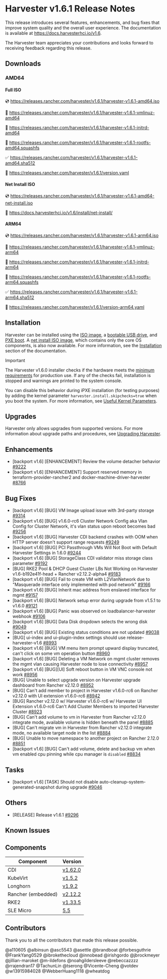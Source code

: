 # Harvester v1.6.1 Release Notes

This release introduces several features, enhancements, and bug fixes that improve system quality and the overall user experience. The documentation is available at https://docs.harvesterhci.io/v1.6.

The Harvester team appreciates your contributions and looks forward to receiving feedback regarding this release.

## Downloads

### AMD64

#### Full ISO

:cd: https://releases.rancher.com/harvester/v1.6.1/harvester-v1.6.1-amd64.iso

:file_folder: https://releases.rancher.com/harvester/v1.6.1/harvester-v1.6.1-vmlinuz-amd64

:file_folder: https://releases.rancher.com/harvester/v1.6.1/harvester-v1.6.1-initrd-amd64

:file_folder: https://releases.rancher.com/harvester/v1.6.1/harvester-v1.6.1-rootfs-amd64.squashfs

:white_check_mark: https://releases.rancher.com/harvester/v1.6.1/harvester-v1.6.1-amd64.sha512

:memo: https://releases.rancher.com/harvester/v1.6.1/version.yaml


#### Net Install ISO

:cd: https://releases.rancher.com/harvester/v1.6.1/harvester-v1.6.1-amd64-net-install.iso

:memo: https://docs.harvesterhci.io/v1.6/install/net-install/


#### ARM64

:cd: https://releases.rancher.com/harvester/v1.6.1/harvester-v1.6.1-arm64.iso

:file_folder: https://releases.rancher.com/harvester/v1.6.1/harvester-v1.6.1-vmlinuz-arm64

:file_folder: https://releases.rancher.com/harvester/v1.6.1/harvester-v1.6.1-initrd-arm64

:file_folder: https://releases.rancher.com/harvester/v1.6.1/harvester-v1.6.1-rootfs-arm64.squashfs

:white_check_mark: https://releases.rancher.com/harvester/v1.6.1/harvester-v1.6.1-arm64.sha512

:memo: https://releases.rancher.com/harvester/v1.6.1/version-arm64.yaml


## Installation

Harvester can be installed using the [ISO image](https://docs.harvesterhci.io/v1.6/install/index), a [bootable USB drive](https://docs.harvesterhci.io/v1.6/install/usb-install), and [PXE boot](https://docs.harvesterhci.io/v1.6/install/pxe-boot-install/). A [net install ISO image](https://docs.harvesterhci.io/v1.6/install/net-install), which contains only the core OS components, is also now available. For more information, see the [Installation](https://docs.harvesterhci.io/v1.6/install/requirements) section of the documentation.

> [!IMPORTANT]
> The Harvester v1.6.0 installer checks if the hardware meets the [minimum requirements](https://docs.harvesterhci.io/v1.6/install/requirements/#hardware-requirements) for production use. If any of the checks fail, installation is stopped and warnings are printed to the system console.
> 
> You can disable this behavior during iPXE installation (for testing purposes) by adding the kernel parameter `harvester.install.skipchecks=true` when you boot the system. For more information, see [Useful Kernel Parameters](https://docs.harvesterhci.io/v1.6/install/pxe-boot-install#harvesterinstallskipcheckstrue).

## Upgrades

Harvester only allows upgrades from supported versions. For more information about upgrade paths and procedures, see [Upgrading Harvester](https://docs.harvesterhci.io/v1.6/upgrade/index).

## Enhancements


- [backport v1.6] [ENHANCEMENT] Review the volume detacher behavior [#9222](https://github.com/harvester/harvester/issues/9222)
- [backport v1.6] [ENHANCEMENT] Support reserved memory in terraform-provider-rancher2 and docker-machine-driver-harvester [#8766](https://github.com/harvester/harvester/issues/8766)


## Bug Fixes


- [backport v1.6] [BUG] VM Image upload issue with 3rd-party storage [#9314](https://github.com/harvester/harvester/issues/9314)
- [backport v1.6] [BUG] v1.6.0-rc6 Cluster Network Config aka Vlan Config for Cluster Network, it's vlan status upon reboot becomes bad [#9256](https://github.com/harvester/harvester/issues/9256)
- [backport v1.6] [BUG] Harvester CDI backend crashes with OOM when HTTP server doesn't support range requests [#9249](https://github.com/harvester/harvester/issues/9249)
- [backport v1.6] [BUG] PCI Passthrough VMs Will Not Boot with Default Harvester Settings in 1.6.0 [#9244](https://github.com/harvester/harvester/issues/9244)
- [backport v1.6] [BUG] StorageClass CDI validator miss storage class parameter [#9192](https://github.com/harvester/harvester/issues/9192)
- [BUG] RKE2 Pool & DHCP Guest Cluster LBs Not Working on Harvester v1.6-b192e41f-head + Rancher v2.12.2-alpha4 [#9183](https://github.com/harvester/harvester/issues/9183)
- [backport v1.6] [BUG] Fail to create VM with L2VlanNetwork due to "Masquerade interface only implemented with pod network" [#9166](https://github.com/harvester/harvester/issues/9166)
- [backport v1.6] [BUG] Inherit mac address from enslaved interface for mgmt [#9157](https://github.com/harvester/harvester/issues/9157)
- [backport v1.6] [BUG] Network setup error during upgrade from v1.5.1 to v1.6.0 [#9121](https://github.com/harvester/harvester/issues/9121)
- [backport v1.6] [BUG] Panic was observed on loadbalancer-harvester webhook [#9106](https://github.com/harvester/harvester/issues/9106)
- [backport v1.6] [BUG] Data Disk dropdown selects the wrong disk [#9049](https://github.com/harvester/harvester/issues/9049)
- [backport v1.6] [BUG] Existing status conditions are not updated [#9038](https://github.com/harvester/harvester/issues/9038)
- [BUG] ui-index and ui-plugin-index settings should use release-harvester-v1.6 [#8993](https://github.com/harvester/harvester/issues/8993)
- [backport v1.6] [BUG] VM menu item prompt upward display truncated, can't click on some vm operation button [#8960](https://github.com/harvester/harvester/issues/8960)
- [backport v1.6] [BUG] Deleting a VM Network on mgmt cluster removes the mgmt vlan causing Harvester node to lose connectivity [#8957](https://github.com/harvester/harvester/issues/8957)
- [backport v1.6] [BUG][UI] Soft reboot button in VM VNC console not work [#8956](https://github.com/harvester/harvester/issues/8956)
- [BUG] Unable to select upgrade version on Harvester upgrade dashboard from Rancher v2.12.0 [#8952](https://github.com/harvester/harvester/issues/8952)
- [BUG] Can't add member to project in Harvester v1.6.0-rc6 on Rancher v2.12.0 with UI extension v1.6.0-rc6 [#8942](https://github.com/harvester/harvester/issues/8942)
- [BUG] Rancher v2.12.0 w/ Harvester v1.6.0-rc6 w/ Harvester UI Extension v1.6.0-rc6 Can't Add Cluster Members to imported Harvester Cluster [#8923](https://github.com/harvester/harvester/issues/8923)
- [BUG] Can't add volume to vm in Harvester from Rancher v2.12.0 integrate mode, available volume is hidden beneath the panel [#8885](https://github.com/harvester/harvester/issues/8885)
- [BUG] Can't migrate vm in Harvester from Rancher v2.12.0 integrate mode, no available target node in the list [#8884](https://github.com/harvester/harvester/issues/8884)
- [BUG] Unable to move namespace to another project on Rancher 2.12.0 [#8851](https://github.com/harvester/harvester/issues/8851)
- [backport v1.6] [BUG] Can't add volume, delete and backup vm when vm enabled cpu pinning while cpu manager is `disabled` [#8834](https://github.com/harvester/harvester/issues/8834)


## Tasks


- [backport v1.6] [TASK] Should not disable auto-cleanup-system-generated-snapshot during upgrade [#9046](https://github.com/harvester/harvester/issues/9046)


## Others


- [RELEASE] Release v1.6.1 [#9296](https://github.com/harvester/harvester/issues/9296)


## Known Issues


## Components

| Component | Version |
| --- | --- |
| CDI | [v1.62.0](https://github.com/kubevirt/containerized-data-importer/releases/tag/v1.62.0) |
| KubeVirt | [v1.5.2](https://github.com/kubevirt/kubevirt/releases/tag/v1.5.2) |
| Longhorn | [v1.9.2](https://github.com/longhorn/longhorn/releases/tag/v1.9.2) |
| Rancher (embedded) | [v2.12.2](https://github.com/rancher/rancher/releases/tag/v2.12.2) |
| RKE2 | [v1.33.5](https://github.com/rancher/rke2/releases/tag/v1.33.5%2Brke2r1) |
| SLE Micro | [5.5](https://github.com/harvester/os2/releases/tag/v1.6-20251015) |

## Contributors

Thank you to all the contributors that made this release possible.

@a110605
@albinsun
@asc5543
@asettle
@brandboat
@forbesguthrie
@FrankYang0529
@ibrokethecloud
@innobead
@irishgordo
@jbrockmeyer
@jillian-maroket
@m-ildefons
@noahgildersleeve
@rebeccazzzz
@rrajendran17
@TachunLin
@tserong
@Vicente-Cheng
@votdev
@w13915984028
@WebberHuang1118
@wheatdog